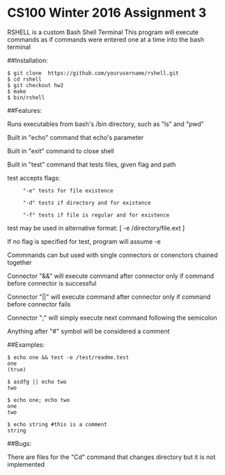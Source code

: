 # CS100 Winter 2016 Assignment 3

RSHELL is a custom Bash Shell Terminal
This program will execute commands as if commands were entered one
at a time into the bash terminal


##Installation:
```
$ git clone  https://github.com/yourusername/rshell.git
$ cd rshell
$ git checkout hw2
$ make
$ bin/rshell
```

##Features:
	
Runs executables from bash's /bin directory, such as "ls" and "pwd"

Built in "echo" command that echo's parameter

Built in "exit" command to close shell

Built in "test" command that tests files, given flag and path

test accepts flags:
```
	 "-e" tests for file existence

 	 "-d" tests if directory and for existence

	 "-f" tests if file is regular and for existence
```
test may be used in alternative format: [ -e /directory/file.ext ]

If no flag is specified for test, program will assume -e


Commmands can but used with single connectors or conenctors chained together

Connector "&&" will execute command after connector only if command before connector is successful

Connector "||" will execute command after connector only if command before connector fails

Connector ";" will simply execute next command following the semicolon

Anything after "#" symbol will be considered a comment


##Examples:
```
$ echo one && test -e /test/readme.test
one
(true)

$ asdfg || echo two
two

$ echo one; echo two
one
two

$ echo string #this is a comment
string
```

##Bugs:

There are files for the "Cd" command that changes directory but it is not implemented



